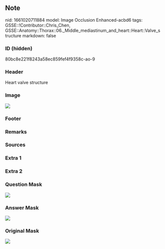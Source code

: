## Note
nid: 1661020711884
model: Image Occlusion Enhanced-acbd6
tags: GSSE::!Contributor::Chris_Chen, GSSE::Anatomy::Thorax::06._Middle_mediastinum_and_heart::Heart::Valve_structure
markdown: false

### ID (hidden)
80bc8e221f8243a58ec859fef4f9358c-ao-9

### Header
Heart valve structure

### Image
<img src="tmpxjp0g9no.png">

### Footer


### Remarks


### Sources


### Extra 1


### Extra 2


### Question Mask
<img src="80bc8e221f8243a58ec859fef4f9358c-ao-9-Q.svg">

### Answer Mask
<img src="80bc8e221f8243a58ec859fef4f9358c-ao-9-A.svg">

### Original Mask
<img src="80bc8e221f8243a58ec859fef4f9358c-ao-O.svg">
